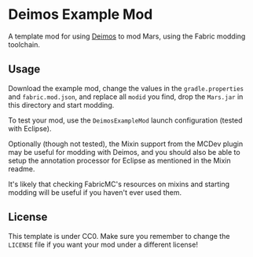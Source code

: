 # Deimos Example Mod

A template mod for using [Deimos](https://github.com/illogicWorks/Deimos) to mod Mars, using the Fabric modding toolchain.

## Usage

Download the example mod, change the values in the `gradle.properties` and `fabric.mod.json`, and replace all `modid` you find,
drop the `Mars.jar` in this directory and start modding.

To test your mod, use the `DeimosExampleMod` launch configuration (tested with Eclipse).

Optionally (though not tested), the Mixin support from the MCDev plugin may be useful for modding with Deimos, and you should also be able to
setup the annotation processor for Eclipse as mentioned in the Mixin readme.

It's likely that checking FabricMC's resources on mixins and starting modding will be useful if you haven't ever used them.

## License

This template is under CC0. Make sure you remember to change the `LICENSE` file if you want your mod under a different license!
